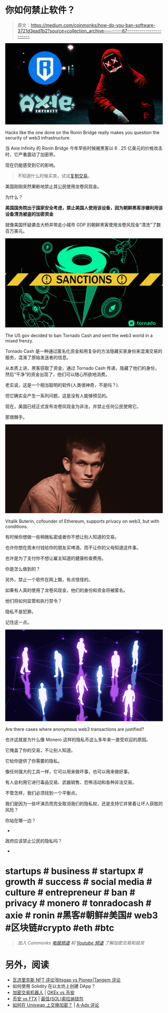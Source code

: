 # 你如何禁止软件？

> 原文：<https://medium.com/coinmonks/how-do-you-ban-software-3721d3ead1b2?source=collection_archive---------67----------------------->

![](img/e17593bf524b589fb134e7e42408d402.png)

Hacks like the one done on the Ronin Bridge really makes you question the security of web3 infrastructure.

当 Axie Infinity 的 Ronin Bridge 今年早些时候被黑客以 6 . 25 亿美元的价格攻击时，它严重震动了加密界。

现在仍能感受到它的影响。

> 不知道什么时候买卖，试试[复制交易](http://coincodecap.com/go/bityard)。

美国刚刚突然果断地禁止其公民使用龙卷风现金。

为什么？

**美国国务院出于国家安全考虑，禁止美国人使用该设备，因为朝鲜黑客涉嫌利用该设备清洗被盗的加密资金**

就像美国怀疑袭击大桥并带走小城市 GDP 的朝鲜黑客使用龙卷风现金“清洗”了数百万美元。

![](img/b23aeb60c3e71ae3efb62754f74ac90f.png)

The US gov decided to ban Tornado Cash and sent the web3 world in a mixed frenzy.

Tornado Cash 是一种通过匿名化资金和用复杂的方法隐藏买家身份来混淆交易的服务，混淆了原始发送者的信息。

从本质上讲，黑客窃取了资金，通过 Tornado Cash 传递，隐藏了他们的身份，然后“干净”的资金出现了，他们可以随心所欲地消费。

老实说，这是一个相当聪明的软件(人类很神奇，不是吗？).

但它确实会产生一系列问题，这是没有人能够预见的。

现在，美国已经正式宣布龙卷风现金为非法，并禁止任何公民使用它。

那很棘手。

![](img/5785bd6dc0998b8476831ac974354ee2.png)

Vitalik Buterin, cofounder of Ethereum, supports privacy on web3, but with conditions.

有时候你想做一些稍微私密或者你不想让别人知道的交易。

也许你想在周末付钱给你的朋友买啤酒，而不让你的父母知道这件事。

也许是为了支付你不想让雇主知道的健康检查费用。

你是怎么做到的？

另外，禁止一个软件在网上飘，有点怪怪的。

如果有人真的使用了龙卷风现金，他们的身份和资金将被匿名。

他们将如何监管和执行禁令？

隐私不是犯罪。

记住这一点。

![](img/b5349279ed65fbf745b1c979aaee81f8.png)

Are there cases where anonymous web3 transactions are justified?

也许这就是为什么像 Monero 这样的隐私币这么多年来一直受欢迎的原因。

它掩盖了你的交易，不让别人知道。

它给你提供了你需要的隐私。

像任何强大的工具一样，它可以用来做坏事，也可以用来做好事。

有人会利用它进行毒品交易、武器销售、恐怖活动和各种非法交易。

不管怎样，我们必须找到一个平衡点。

我们是因为一些坏演员而完全取消我们的隐私权，还是支持它并冒着让坏人获胜的风险？

你站在哪一边？

-

政府应该禁止公民的隐私吗？

-

# startups # business # startupx # growth # success # social media # culture # entrepreneur # ban # privacy # monero # tonradocash # axie # ronin #黑客#朝鲜#美国# web3 #区块链#crypto #eth #btc

> *加入 Coinmonks* [*电报频道*](https://t.me/coincodecap) *和* [*Youtube 频道*](https://www.youtube.com/c/coinmonks/videos) *了解加密交易和投资*

# 另外，阅读

*   [瓦济里克斯 NFT 评论](https://coincodecap.com/wazirx-nft-review)|[Bitsgap vs Pionex](https://coincodecap.com/bitsgap-vs-pionex)|[Tangem 评论](https://coincodecap.com/tangem-wallet-review)
*   如何使用 Solidity 在以太坊上创建 DApp？
*   [加密交易机器人](/coinmonks/crypto-trading-bot-c2ffce8acb2a) | [OKEx vs 币安](https://coincodecap.com/okex-vs-binance)
*   [币安 vs FTX](https://coincodecap.com/binance-vs-ftx) | [最佳(SOL)索拉纳钱包](https://coincodecap.com/solana-wallets)
*   [如何在 Uniswap 上交换加密？](https://coincodecap.com/swap-crypto-on-uniswap) | [A-Ads 评论](https://coincodecap.com/a-ads-review)